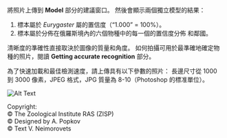 將照片上傳到 __Model__ 部分的建議窗口。 然後會顯示兩個獨立模型的結果：

1. 標本屬於 _Eurygaster_ 屬的置信度（“1.000” = 100%）。
2. 標本屬於分佈在俄羅斯境內的六個物種中的每一個的置信度分佈
和鄰國。

清晰度的準確性直接取決於圖像的質量和角度。
如何拍攝可用於最準確地確定物種的照片，閱讀
__Getting accurate recognition__ 部分。

為了快速加載和最佳檢測速度，請上傳具有以下參數的照片：
長邊尺寸從 1000 到 3000 像素，JPEG 格式，JPG 質量為 8-10（Photoshop 的標准單位）。

![Alt Text](https://github.com/alexander-pv/eurygaster_recognition/releases/download/v1.3.0/recognition_example.gif)


<left>
Copyright:<br/>
© The Zoological Institute RAS (ZISP)<br/>
© Designed by A. Popkov<br/>
© Text V. Neimorovets</left>
